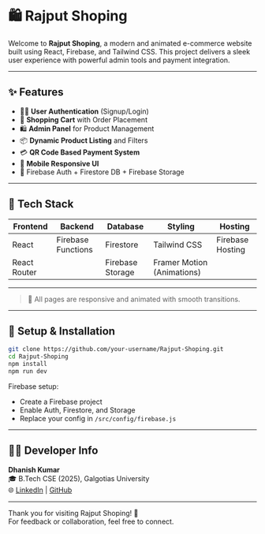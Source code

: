 
# 🛍️ Rajput Shoping

Welcome to **Rajput Shoping**, a modern and animated e-commerce website built using React, Firebase, and Tailwind CSS. This project delivers a sleek user experience with powerful admin tools and payment integration.

---

## ✨ Features

- 🧑‍💻 **User Authentication** (Signup/Login)
- 🛒 **Shopping Cart** with Order Placement
- 🛍️ **Admin Panel** for Product Management
- 📦 **Dynamic Product Listing** and Filters
- 💳 **QR Code Based Payment System**
- 📱 **Mobile Responsive UI**
- 🔐 Firebase Auth + Firestore DB + Firebase Storage

---

## 🚀 Tech Stack

| Frontend      | Backend       | Database       | Styling         | Hosting       |
|---------------|---------------|----------------|------------------|---------------|
| React         | Firebase Functions | Firestore      | Tailwind CSS     | Firebase Hosting |
| React Router  |               | Firebase Storage | Framer Motion (Animations) |         |

---

> 📌 All pages are responsive and animated with smooth transitions.

---

## 🔧 Setup & Installation

```bash
git clone https://github.com/your-username/Rajput-Shoping.git
cd Rajput-Shoping
npm install
npm run dev
```

Firebase setup:

- Create a Firebase project
- Enable Auth, Firestore, and Storage
- Replace your config in `/src/config/firebase.js`

---

## 🧑‍💻 Developer Info

**Dhanish Kumar**  
🎓 B.Tech CSE (2025), Galgotias University  
🌐 [LinkedIn](https://linkedin.com/in/dhanish-kumar-533aaa173) | [GitHub](https://github.com/dhanishkumar)

---

Thank you for visiting Rajput Shoping! 💖  
For feedback or collaboration, feel free to connect.
